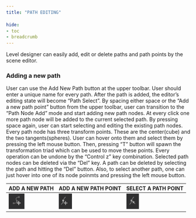 ```yaml
---
title: "PATH EDITING"

hide:
- toc
- breadcrumb
---
```


Level designer can easily add, edit or delete paths and path points by the scene editor.

### Adding a new path

User can use the Add New Path button at the upper toolbar. User should enter a unique name for every path. After the path is added, the editor’s editing state will become “Path Select”. By spacing either space or the “Add a new path point” button from the upper toolbar, user can transition to the “Path Node Add” mode and start adding new path nodes. At every click one more path node will be added to the current selected path. By pressing space again, user can start selecting and editing the existing path nodes. Every path node has three transform points. These are the center(cube) and the two tangents(spheres). User can hover onto them and select them by pressing the left mouse button. Then, pressing “T” button will spawn the transformation triad which can be used to move these points. Every operation can be undone by the “Control z” key combination. Selected path nodes can be deleted via the “Del” key. A path can be deleted by selecting the path and hitting the “Del” button. Also, to select another path, one can just hover into one of its node poinmts and pressing the left mouse button.

|**ADD A NEW PATH**|**ADD A NEW PATH POINT**|**SELECT A PATH POINT**|
|-|-|-|
|![a](add_path.png)|![b](add_path_point.png)|![c](select_path_point.png)|


